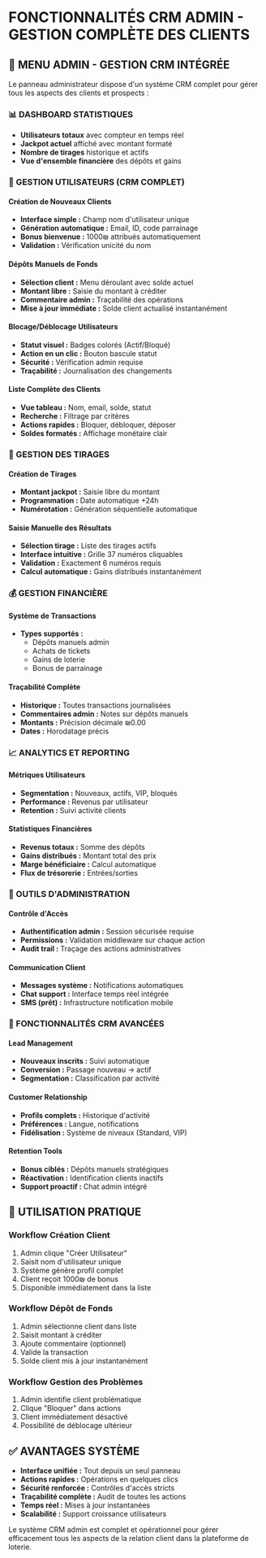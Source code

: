 # FONCTIONNALITÉS CRM ADMIN - GESTION COMPLÈTE DES CLIENTS

## 🎯 MENU ADMIN - GESTION CRM INTÉGRÉE

Le panneau administrateur dispose d'un système CRM complet pour gérer tous les aspects des clients et prospects :

### 📊 DASHBOARD STATISTIQUES
- **Utilisateurs totaux** avec compteur en temps réel
- **Jackpot actuel** affiché avec montant formaté
- **Nombre de tirages** historique et actifs
- **Vue d'ensemble financière** des dépôts et gains

### 👥 GESTION UTILISATEURS (CRM COMPLET)

#### Création de Nouveaux Clients
- **Interface simple :** Champ nom d'utilisateur unique
- **Génération automatique :** Email, ID, code parrainage
- **Bonus bienvenue :** 1000₪ attribués automatiquement
- **Validation :** Vérification unicité du nom

#### Dépôts Manuels de Fonds
- **Sélection client :** Menu déroulant avec solde actuel
- **Montant libre :** Saisie du montant à créditer
- **Commentaire admin :** Traçabilité des opérations
- **Mise à jour immédiate :** Solde client actualisé instantanément

#### Blocage/Déblocage Utilisateurs
- **Statut visuel :** Badges colorés (Actif/Bloqué)
- **Action en un clic :** Bouton bascule statut
- **Sécurité :** Vérification admin requise
- **Traçabilité :** Journalisation des changements

#### Liste Complète des Clients
- **Vue tableau :** Nom, email, solde, statut
- **Recherche :** Filtrage par critères
- **Actions rapides :** Bloquer, débloquer, déposer
- **Soldes formatés :** Affichage monétaire clair

### 🎲 GESTION DES TIRAGES

#### Création de Tirages
- **Montant jackpot :** Saisie libre du montant
- **Programmation :** Date automatique +24h
- **Numérotation :** Génération séquentielle automatique

#### Saisie Manuelle des Résultats
- **Sélection tirage :** Liste des tirages actifs
- **Interface intuitive :** Grille 37 numéros cliquables
- **Validation :** Exactement 6 numéros requis
- **Calcul automatique :** Gains distribués instantanément

### 💰 GESTION FINANCIÈRE

#### Système de Transactions
- **Types supportés :**
  - Dépôts manuels admin
  - Achats de tickets
  - Gains de loterie
  - Bonus de parrainage

#### Traçabilité Complète
- **Historique :** Toutes transactions journalisées
- **Commentaires admin :** Notes sur dépôts manuels
- **Montants :** Précision décimale ₪0.00
- **Dates :** Horodatage précis

### 📈 ANALYTICS ET REPORTING

#### Métriques Utilisateurs
- **Segmentation :** Nouveaux, actifs, VIP, bloqués
- **Performance :** Revenus par utilisateur
- **Retention :** Suivi activité clients

#### Statistiques Financières
- **Revenus totaux :** Somme des dépôts
- **Gains distribués :** Montant total des prix
- **Marge bénéficiaire :** Calcul automatique
- **Flux de trésorerie :** Entrées/sorties

### 🔧 OUTILS D'ADMINISTRATION

#### Contrôle d'Accès
- **Authentification admin :** Session sécurisée requise
- **Permissions :** Validation middleware sur chaque action
- **Audit trail :** Traçage des actions administratives

#### Communication Client
- **Messages système :** Notifications automatiques
- **Chat support :** Interface temps réel intégrée
- **SMS (prêt) :** Infrastructure notification mobile

### 🎯 FONCTIONNALITÉS CRM AVANCÉES

#### Lead Management
- **Nouveaux inscrits :** Suivi automatique
- **Conversion :** Passage nouveau → actif
- **Segmentation :** Classification par activité

#### Customer Relationship
- **Profils complets :** Historique d'activité
- **Préférences :** Langue, notifications
- **Fidélisation :** Système de niveaux (Standard, VIP)

#### Retention Tools
- **Bonus ciblés :** Dépôts manuels stratégiques
- **Réactivation :** Identification clients inactifs
- **Support proactif :** Chat admin intégré

## 🚀 UTILISATION PRATIQUE

### Workflow Création Client
1. Admin clique "Créer Utilisateur"
2. Saisit nom d'utilisateur unique
3. Système génère profil complet
4. Client reçoit 1000₪ de bonus
5. Disponible immédiatement dans la liste

### Workflow Dépôt de Fonds
1. Admin sélectionne client dans liste
2. Saisit montant à créditer
3. Ajoute commentaire (optionnel)
4. Valide la transaction
5. Solde client mis à jour instantanément

### Workflow Gestion des Problèmes
1. Admin identifie client problématique
2. Clique "Bloquer" dans actions
3. Client immédiatement désactivé
4. Possibilité de déblocage ultérieur

## ✅ AVANTAGES SYSTÈME

- **Interface unifiée :** Tout depuis un seul panneau
- **Actions rapides :** Opérations en quelques clics
- **Sécurité renforcée :** Contrôles d'accès stricts
- **Traçabilité complète :** Audit de toutes les actions
- **Temps réel :** Mises à jour instantanées
- **Scalabilité :** Support croissance utilisateurs

Le système CRM admin est complet et opérationnel pour gérer efficacement tous les aspects de la relation client dans la plateforme de loterie.
